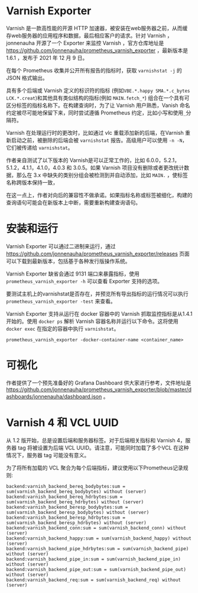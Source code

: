 # Varnish Exporter


Varnish 是一款高性能的开源 HTTP 加速器，被安装在web服务器之前，从而缓存web服务器的应用程序和数据，最后相应客户的请求。针对 Varnish ，jonnenauha 开源了一个 Exporter 来监控 Varnish ，官方仓库地址是 https://github.com/jonnenauha/prometheus_varnish_exporter ，最新版本是 1.6.1 ，发布于 2021 年 12 月 9 日。


在每个 Prometheus 收集并公开所有报告的指标时，获取 `varnishstat -j` 的 JSON 格式输出。

具有多个后端或 Varnish 定义的标识符的指标 (例如`VBE.*.happy SMA.*.c_bytes LCK.*.creat`)和其他具有类似结构的指标(例如 `MAIN.fetch_*`) 组合在一个具有可区分标签的指标名称下。在构建查询时，为了让 Varnish 用户熟悉，Vanish 命名约定被尽可能地保留下来，同时尝试遵循 Prometheus 约定，比如小写和使用`_`分隔符。


Varnish 在处理运行时的更改时，比如通过 vlc 重载添加新的后端，在Varnish 重新启动之前，被删除的后端会被 `varnishstat` 报告。高级用户可以使用 `-n -N`，它们被传递给 `varnishstat`。

作者亲自测试了以下版本的 Varnish是可以正常工作的，比如 6.0.0，5.2.1，5.1.2，4.1.1，4.1.0，4.0.3 和 3.0.5。如果 Varnish 项目没有删除或者更改统计数据，那么在 3.x 中缺失的类别分组会被检测到并自动添加，比如 `MAIN.` ，使标签名称跨版本保持一致，

在这一点上，作者对向后的兼容性不做承诺。如果指标名称或标签被细化，构建的查询语句可能会在新版本上中断，需要重新构建查询语句。


# 安装和运行

Varnish Exporter 可以通过二进制来运行，通过 https://github.com/jonnenauha/prometheus_varnish_exporter/releases 页面可以下载到最新版本，包括基于各种发行版操作系统。

Varnish Exporter 缺省会通过 9131 端口来暴露指标，使用 `prometheus_varnish_exporter -h` 可以查看 Exporter 支持的选项。

要测试主机上的varnishstat是否存在，并预览所有导出指标的运行情况可以执行 `prometheus_varnish_exporter -test` 来查看。


Varnish Exporter 支持从运行在 docker 容器中的 Varnish 抓取监控指标是从1.4.1开始的。使用 `docker ps` 解析 Varnish 容器名称并运行以下命令。这将使用 `docker exec` 在指定的容器中执行 `varnishstat`。

```
prometheus_varnish_exporter -docker-container-name <container_name>

```


# 可视化

作者提供了一个预先准备好的 Grafana Dashboard 供大家进行参考，文件地址是 https://github.com/jonnenauha/prometheus_varnish_exporter/blob/master/dashboards/jonnenauha/dashboard.json 。


# Varnish 4 和 VCL UUID


从 1.2 版开始，总是设置后端和服务器标签。对于后端相关指标和 Varnish 4，服务器 tag 将被设置为后端 VCL UUID。请注意，可能同时加载了多个VCL 在这种情况下，服务器 tag 可能没有意义。

为了将所有加载的 VCL 聚合为每个后端指标，建议使用以下Prometheus记录规则:

```
backend:varnish_backend_bereq_bodybytes:sum = sum(varnish_backend_bereq_bodybytes) without (server)
backend:varnish_backend_bereq_hdrbytes:sum = sum(varnish_backend_bereq_hdrbytes) without (server)
backend:varnish_backend_beresp_bodybytes:sum = sum(varnish_backend_beresp_bodybytes) without (server)
backend:varnish_backend_beresp_hdrbytes:sum = sum(varnish_backend_beresp_hdrbytes) without (server)
backend:varnish_backend_conn:sum = sum(varnish_backend_conn) without (server)
backend:varnish_backend_happy:sum = sum(varnish_backend_happy) without (server)
backend:varnish_backend_pipe_hdrbytes:sum = sum(varnish_backend_pipe) without (server)
backend:varnish_backend_pipe_in:sum = sum(varnish_backend_pipe_in) without (server)
backend:varnish_backend_pipe_out:sum = sum(varnish_backend_pipe_out) without (server)
backend:varnish_backend_req:sum = sum(varnish_backend_req) without (server)
```